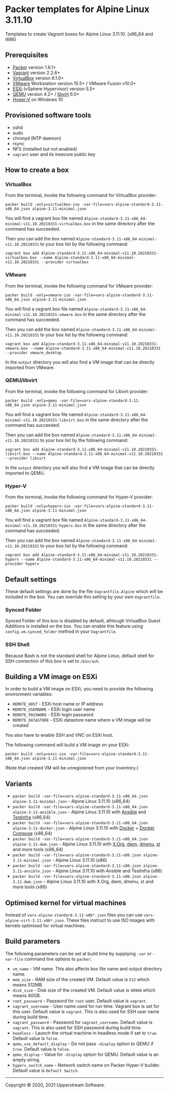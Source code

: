 # Packer templates for Alpine Linux 3.11.10

Templates to create Vagrant boxes for Alpine Linux 3.11.10. (x86_64 and
i686)

## Prerequisites

* [Packer][] version 1.6.1+
* [Vagrant][] version 2.2.6+
* [VirtualBox][] version 6.1.0+
* [VMware][] Workstation version 15.5+ / VMware Fusion v10.0+
* [ESXi][] (vSphere Hypervisor) version 5.5+
* [QEMU][] version 4.2+ / [libvirt][] 6.0+
* [Hyper-V][] on Windows 10

[ESXi]: http://www.vmware.com/products/vsphere-hypervisor
  "Free VMware vSphere Hypervisor, Free Virtualization (ESXi)"
[Hyper-V]: https://docs.microsoft.com/en-us/virtualization/hyper-v-on-windows/about/
    "Introduction to Hyper-V on Windows 10 | Microsoft Docs"
[libvirt]: https://libvirt.org/
  "libvirt: The virtualization API"
[Packer]: https://www.packer.io/
  "Packer by HashiCorp"
[QEMU]: https://www.qemu.org/
  "QEMU"
[Vagrant]: https://www.vagrantup.com/
  "Vagrant"
[VirtualBox]: https://www.virtualbox.org/
  "Oracle VM VirtualBox"
[VMware]: http://www.vmware.com/
  "VMware Virtualization for Desktop &amp; Server, Application, Public &amp; Hybrid Clouds"

## Provisioned software tools

* sshd
* sudo
* chronyd (NTP daemon)
* rsync
* NFS (installed but not enabled)
* `vagrant` user and its insecure public key

## How to create a box

### VirtualBox

From the terminal, invoke the following command for VirtualBox provider:

    packer build -only=virtualbox-iso -var-file=vars-alpine-standard-3.11-x86_64.json alpine-3.11-minimal.json

You will find a vagrant box file named `Alpine-standard-3.11-x86_64-minimal-v11.10.20210331-virtualbox.box`
in the same directory after the command has succeeded.

Then you can add the box named `Alpine-standard-3.11-x86_64-minimal-v11.10.20210331`
to your box list by the following command:

    vagrant box add Alpine-standard-3.11-x86_64-minimal-v11.10.20210331-virtualbox.box --name Alpine-standard-3.11-x86_64-minimal-v11.10.20210331 --provider virtualbox

### VMware

From the terminal, invoke the following command for VMware provider:

    packer build -only=vmware-iso -var-file=vars-alpine-standard-3.11-x86_64.json alpine-3.11-minimal.json

You will find a vagrant box file named `Alpine-standard-3.11-x86_64-minimal-v11.10.20210331-vmware.box`
in the same directory after the command has succeeded.

Then you can add the box named `Alpine-standard-3.11-x86_64-minimal-v11.10.20210331`
to your box list by the following command:

    vagrant box add Alpine-standard-3.11-x86_64-minimal-v11.10.20210331-vmware.box --name Alpine-standard-3.11-x86_64-minimal-v11.10.20210331 --provider vmware_desktop

In the `output` directory you will also find a VM image that can be
directly imported from VMware.

### QEMU/libvirt

From the terminal, invoke the following command for Libvirt provider:

    packer build -only=qemu -var-file=vars-alpine-standard-3.11-x86_64.json alpine-3.11-minimal.json

You will find a vagrant box file named `Alpine-standard-3.11-x86_64-minimal-v11.10.20210331-libvirt.box`
in the same directory after the command has succeeded.

Then you can add the box named `Alpine-standard-3.11-x86_64-minimal-v11.10.20210331`
to your box list by the following command:

    vagrant box add Alpine-standard-3.11-x86_64-minimal-v11.10.20210331-libvirt.box --name Alpine-standard-3.11-x86_64-minimal-v11.10.20210331 --provider libvirt

In the `output` directory you will also find a VM image that can be
directly imported to QEMU.

### Hyper-V

From the terminal, invoke the following command for Hyper-V provider:

    packer build -only=hyperv-iso -var-file=vars-alpine-standard-3.11-x86_64.json alpine-3.11-minimal.json

You will find a vagrant box file named `Alpine-standard-3.11-x86_64-minimal-v11.10.20210331-hyperv.box`
in the same directory after the command has succeeded.

Then you can add the box named `Alpine-standard-3.11-x86_64-minimal-v11.10.20210331`
to your box list by the following command:

    vagrant box add Alpine-standard-3.11-x86_64-minimal-v11.10.20210331-hyperv --name Alpine-standard-3.11-x86_64-minimal-v11.10.20210331 --provider hyperv

## Default settings

These default settings are done by the file `Vagrantfile.Alpine` which
will be included in the box.  You can override this setting by your
own `Vagrantfile`.

### Synced Folder

Synced Folder of this box is disabled by default, alhtough VirtualBox
Guest Additions is installed on the box.  You can enable this feature
using `config.vm.synced_folder` method in your `Vagrantfile`.

### SSH Shell

Because Bash is not the standard shell for Alpine Linux, default shell
for SSH connection of this box is set to `/bin/ash`.

## Building a VM image on ESXi

In order to build a VM image on ESXi, you need to provide the following
environment variables:

* `REMOTE_HOST` - ESXi host name or IP address
* `REMOTE_USERNAME` - ESXi login user name
* `REMOTE_PASSWORD` - ESXi login password
* `REMOTE_DATASTORE` - ESXi datastore name where a VM image will be
  created

You also have to enable SSH and VNC on ESXi host.

The following command will build a VM image on your ESXi:

    packer build -only=esxi-iso -var-file=vars-alpine-standard-3.11-x86_64.json alpine-3.11-minimal.json

(Note that created VM will be unregistered from your Inventory.)

## Variants

* `packer build -var-file=vars-alpine-standard-3.11-x86_64.json alpine-3.11-minimal.json` - Alpine Linux 3.11.10 (x86_64)
* `packer build -var-file=vars-alpine-standard-3.11-x86_64.json alpine-3.11-ansible.json` - Alpine Linux 3.11.10 with [Ansible] and [Testinfra] (x86_64)
* `packer build -var-file=vars-alpine-standard-3.11-x86_64.json alpine-3.11-docker.json` - Alpine Linux 3.11.10 with [Docker] + [Docker Compose] (x86_64)
* `packer build -var-file=vars-alpine-standard-3.11-x86_64.json alpine-3.11-dwm.json` - Alpine Linux 3.11.10 with [X.Org], [dwm], [dmenu], [st] and more tools (x86_64)
* `packer build -var-file=vars-alpine-standard-3.11-x86.json alpine-3.11-minimal.json` - Alpine Linux 3.11.10 (x86)
* `packer build -var-file=vars-alpine-standard-3.11-x86.json alpine-3.11-ansible.json` - Alpine Linux 3.11.10 with Ansible and Testinfra (x86)
* `packer build -var-file=vars-alpine-standard-3.11-x86.json alpine-3.11-dwm.json` - Alpine Linux 3.11.10 with X.Org, dwm, dmenu, st and more tools (x86)

[Ansible]: https://www.ansible.com/
  "Ansible is Simple IT Automation"
[Ansible Lint]: https://docs.ansible.com/ansible-lint/
  "Ansible Lint Documentation &mdash; Ansible Documentation"
[dmenu]: http://tools.suckless.org/dmenu/
  "dmenu | suckless.org tools"
[Docker]: https://www.docker.com/
  "Docker - Build, Ship and Run Any App, Anywhere"
[Docker Compose]: https://docs.docker.com/compose/
  "Docker Compose - Docker Documentation"
[dwm]: http://dwm.suckless.org/
  "suckless.org dwm - dynamic window manager"
[st]: http://st.suckless.org/
  "suckless.org st - simple terminal"
[Testinfra]: https://testinfra.readthedocs.io/en/latest/
  "Testinfra test your infrastructure &#8212; testinfra 3.4.1.dev0+gd7a7512.d20200105 documentation"
[X.Org]: https://www.x.org/wiki/
  "X.Org"

## Optimised kernel for virtual machines

Instead of `vars-alpine-standard-3.11-x86*.json` files you can use
`vars-alpine-virt-3.11-x86*.json`.  These files instruct to use ISO
images with kernels optimised for virtual machines.

## Build parameters

The following parameters can be set at build time by supplying `-var`
or `-var-file` command line options to `packer`:

* `vm_name` - VM name.  This also affects box file name and output
  directory name.
* `mem_size` - RAM size of the created VM.  Default value is `512`
  which means 512MB.
* `disk_size` - Disk size of the created VM.  Default value is `40960`
  which means 40GB.
* `root_password` - Password for `root` user.  Default value is
  `vagrant`.
* `vagrant_username` - User name used for run time.  Vagrant box is set
  for this user.  Default value is `vagrant`.  This is also used for
  SSH user name during build time.
* `vagrant_password` - Password for `vagrant_username`.  Default value
  is `vagrant`.  This is also used for SSH password during build time.
* `headless` - Launch the virtual machine in headless mode if set to
  `true`.  Default value is `false`.
* `qemu_use_default_display` - Do not pass `-display` option to QEMU if
  `true`.  Default value is `false`.
* `qemu_display` - Value for `-display` option for QEMU.  Default value
  is an empty string.
* `hyperv_switch_name` - Network switch name on Packer Hyper-V builder.
  Default value is `Default Switch`.

- - -

Copyright &copy; 2020, 2021 Upperstream Software.
